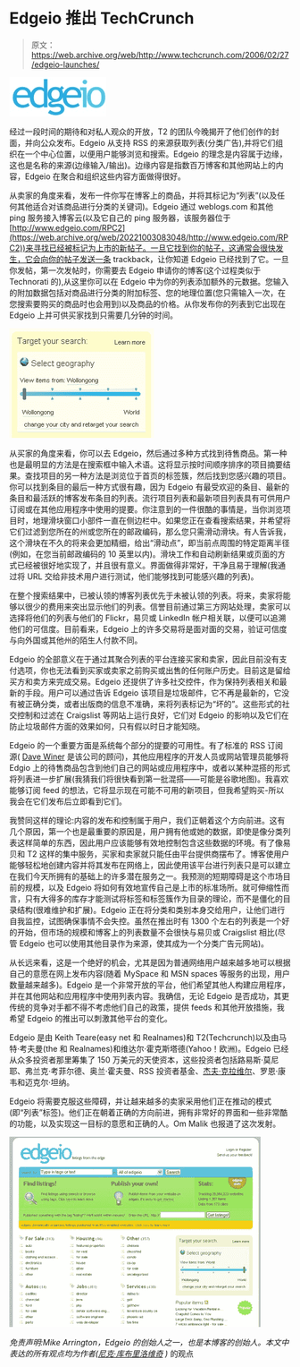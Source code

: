 # Edgeio 推出 TechCrunch

> 原文：<https://web.archive.org/web/http://www.techcrunch.com/2006/02/27/edgeio-launches/>

![edgeio](img/b6664eaa5afa7032a0a497448530890b.png)

经过一段时间的期待和对私人观众的开放，T2 的团队今晚揭开了他们创作的封面，并向公众发布。Edgeio 从支持 RSS 的来源获取列表(分类广告),并将它们组织在一个中心位置，以便用户能够浏览和搜索。Edgeio 的理念是内容属于边缘，这也是名称的来源(边缘输入/输出)。边缘内容是指数百万博客和其他网站上的内容，Edgeio 在聚合和组织这些内容方面做得很好。

从卖家的角度来看，发布一件你写在博客上的商品，并将其标记为“列表”(以及任何其他适合对该商品进行分类的关键词)。Edgeio 通过 weblogs.com 和其他 ping 服务接入博客云(以及它自己的 ping 服务器，该服务器位于[http://www.edgeio.com/RPC2](https://web.archive.org/web/20221003083048/http://www.edgeio.com/RPC2))来寻找已经被标记为上市的新帖子。一旦它找到你的帖子，这通常会很快发生，它会向你的帖子发送一条 trackback，让你知道 Edgeio 已经找到了它。一旦你发帖，第一次发帖时，你需要去 Edgeio 申请你的博客(这个过程类似于 Technorati 的),从这里你可以在 Edgeio 中为你的列表添加额外的元数据。您输入的附加数据包括对商品进行分类的附加标签、您的地理位置(您只需输入一次，在您搜索要购买的商品时也会用到)以及商品的价格。从你发布你的列表到它出现在 Edgeio 上并可供买家找到只需要几分钟的时间。

![geo slider](img/364d3936e4ba439eb12c15318a741740.png)

从买家的角度来看，你可以去 Edgeio，然后通过多种方式找到待售商品。第一种也是最明显的方法是在搜索框中输入术语。这将显示按时间顺序排序的项目摘要结果。查找项目的另一种方法是浏览位于首页的标签簇，然后找到您感兴趣的项目。你可以找到条目的最后一种方式很有趣，因为 Edgeio 有最受欢迎的条目、最新的条目和最活跃的博客发布条目的列表。流行项目列表和最新项目列表具有可供用户订阅或在其他应用程序中使用的提要。你注意到的一件很酷的事情是，当你浏览项目时，地理滑块窗口小部件一直在侧边栏中。如果您正在查看搜索结果，并希望将它们过滤到您所在的州或您所在的邮政编码，那么您只需滑动滑块。有人告诉我，这个滑块在不久的将来会更加精细，给出“滑动点”，即当前点周围的特定距离半径(例如，在您当前邮政编码的 10 英里以内)。滑块工作和自动刷新结果或页面的方式已经被很好地实现了，并且很有意义。界面做得非常好，干净且易于理解(我通过将 URL 交给非技术用户进行测试，他们能够找到可能感兴趣的列表)。

在整个搜索结果中，已被认领的博客列表优先于未被认领的列表。将来，卖家将能够以很少的费用来突出显示他们的列表。信誉目前通过第三方网站处理，卖家可以选择将他们的列表与他们的 Flickr，易贝或 LinkedIn 帐户相关联，以便可以追溯他们的可信度。目前看来，Edgeio 上的许多交易将是面对面的交易，验证可信度与向外国或其他州的陌生人付款不同。

Edgeio 的全部意义在于通过其聚合列表的平台连接买家和卖家，因此目前没有支付选项，你也无法看到买家或卖家之前购买或出售的任何账户历史。目前这是留给买方和卖方来完成交易。Edgeio 还提供了许多社交控件，作为保持列表相关和最新的手段。用户可以通过告诉 Edgeio 该项目是垃圾邮件，它不再是最新的，它没有被正确分类，或者出版商的信息不准确，来将列表标记为“坏的”。这些形式的社交控制和过滤在 Craigslist 等网站上运行良好，它们对 Edgeio 的影响以及它们在防止垃圾邮件方面的效果如何，只有假以时日才能知晓。

Edgeio 的一个重要方面是系统每个部分的提要的可用性。有了标准的 RSS 订阅源( [Dave Winer](https://web.archive.org/web/20221003083048/http://www.scripting.com/) 是该公司的顾问)，其他应用程序的开发人员或网站管理员能够将 Edgio 上的待售商品包含到他们自己的网站或应用程序中，或者以某种混搭的形式将列表进一步扩展(我猜我们将很快看到第一批混搭——可能是谷歌地图)。我喜欢能够订阅 feed 的想法，它将显示现在可能不可用的新项目，但我希望购买-所以我会在它们发布后立即看到它们。

我赞同这样的理论:内容的发布和控制属于用户，我们正朝着这个方向前进。这有几个原因，第一个也是最重要的原因是，用户拥有他或她的数据，即使是像分类列表这样简单的东西，因此用户应该能够有效地控制包含这些数据的环境。有了像易贝和 T2 这样的集中服务，买家和卖家就只能任由平台提供商摆布了。博客使用户能够轻松地创建内容并将其发布在网络上，因此使用该平台进行列表只是可以建立在我们今天所拥有的基础上的许多潜在服务之一。我预测的短期障碍是这个市场目前的规模，以及 Edgeio 将如何有效地宣传自己是上市的标准场所。就可伸缩性而言，只有大得多的库存才能测试将标签和标签簇作为目录的理论，而不是僵化的目录结构(很难维护和扩展)。Edgeio 正在将分类和类别本身交给用户，让他们进行自我监控，试图确保事情不会失控。虽然在推出时有 1300 个左右的列表是一个好的开始，但市场的规模和博客上的列表数量不会很快与易贝或 Craigslist 相比(尽管 Edgeio 也可以使用其他目录作为来源，使其成为一个分类广告元网站)。

从长远来看，这是一个绝好的机会，尤其是因为普通网络用户越来越多地可以根据自己的意愿在网上发布内容(随着 MySpace 和 MSN spaces 等服务的出现，用户数量越来越多)。Edgeio 是一个非常开放的平台，他们希望其他人构建应用程序，并在其他网站和应用程序中使用列表内容。我确信，无论 Edgeio 是否成功，其更传统的竞争对手都不得不考虑他们自己的政策，提供 feeds 和其他开放措施，我希望 Edgeio 的推出可以刺激其他平台的变化。

Edgeio 是由 Keith Teare(easy net 和 Realnames)和 T2(Techcrunch)以及由马特·考夫曼(the 和 Realnames)和维达尔·霍克斯塔德(Yahoo！欧洲)。Edgeio 已经从众多投资者那里筹集了 150 万美元的天使资本，这些投资者包括路易斯·莫尼耶、弗兰克·考菲尔德、奥兰·霍夫曼、RSS 投资者基金、[杰夫·克拉维尔](https://web.archive.org/web/20221003083048/http://blog.softtechvc.com/)、罗恩·康韦和迈克尔·坦纳。

Edgeio 将需要克服这些障碍，并让越来越多的卖家采用他们正在推动的模式(即“列表”标签)。他们正在朝着正确的方向前进，拥有非常好的界面和一些非常酷的功能，以及实现这一目标的意愿和正确的人。Om Malik 也报道了这次发射。

![edgeio screenshot](img/9a9d1a31a604bc4f27dbd6c8c2b3e747.png)

 *免责声明:Mike Arrington，Edgeio 的创始人之一，也是本博客的创始人。本文中表达的所有观点均为作者([尼克·库布里洛维奇](https://web.archive.org/web/20221003083048/http://www.nik.com.au/) )* 的观点